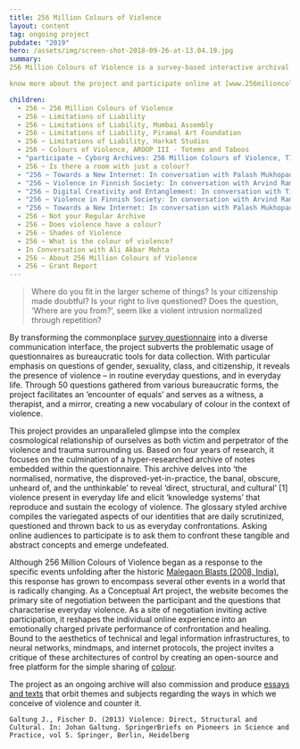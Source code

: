 ```yaml
---
title: 256 Million Colours of Violence
layout: content
tag: ongoing project
pubdate: "2019"
hero: /assets/img/screen-shot-2018-09-26-at-13.04.19.jpg
summary:
256 Million Colours of Violence is a survey-based interactive archival research project, inviting online and onsite audiences to participate in a survey-based research to actively co-create the website’s archive of colours that represent ‘violence’.

know more about the project and participate online at [www.256milioncoloursofviolence.com](http://www.256millioncoloursofviolence.com/)

children:
  - 256 ~ 256 Million Colours of Violence
  - 256 ~ Limitations of Liability
  - 256 ~ Limitations of Liability, Mumbai Assembly
  - 256 ~ Limitations of Liability, Piramal Art Foundation
  - 256 ~ Limitations of Liability, Harkat Studios
  - 256 ~ Colours of Violence, AROOP III - Totems and Taboos
  - "participate ~ Cyborg Archives: 256 Million Colours of Violence, TIFA Workin Studios, Pune"
  - 256 ~ Is there a room with just a colour?
  - "256 ~ Towards a New Internet: In conversation with Palash Mukhopadhyay"
  - "256 ~ Violence in Finnish Society: In conversation with Arvind Ramachandran"
  - "256 ~ Digital Creativity and Entanglement: In conversation with Timo Tuhkanen"
  - "256 ~ Violence in Finnish Society: In conversation with Arvind Ramachandran"
  - "256 ~ Towards a New Internet: In conversation with Palash Mukhopadhyay "
  - 256 ~ Not your Regular Archive
  - 256 ~ Does violence have a colour?
  - 256 ~ Shades of Violence
  - 256 ~ What is the colour of violence?
  - In Conversation with Ali Akbar Mehta
  - 256 ~ About 256 Million Colours of Violence
  - 256 ~ Grant Report
---
```

> Where do you fit in the larger scheme of things? Is your citizenship made doubtful? Is your right to live questioned? Does the question, ‘Where are you from?’, seem like a violent intrusion normalized through repetition?

By transforming the commonplace [survey questionnaire](http://www.256millioncoloursofviolence.com/participate) into a diverse communication interface, the project subverts the problematic usage of questionnaires as bureaucratic tools for data collection. With particular emphasis on questions of gender, sexuality, class, and citizenship, it reveals the presence of violence – in routine everyday questions, and in everyday life. Through 50 questions gathered from various bureaucratic forms, the project facilitates an ‘encounter of equals’ and serves as a witness, a therapist, and a mirror, creating a new vocabulary of colour in the context of violence.

This project provides an unparalleled glimpse into the complex cosmological relationship of ourselves as both victim and perpetrator of the violence and trauma surrounding us. Based on four years of research, it focuses on the culmination of a hyper-researched archive of notes embedded within the questionnaire. This archive delves into ‘the normalised, normative, the disproved-yet-in-practice, the banal, obscure, unheard of, and the unthinkable’ to reveal ‘direct, structural, and cultural’ [1] violence present in everyday life and elicit ‘knowledge systems’ that reproduce and sustain the ecology of violence. The glossary styled archive compiles the variegated aspects of our identities that are daily scrutinized, questioned and thrown back to us as everyday confrontations. Asking online audiences to participate is to ask them to confront these tangible and abstract concepts and emerge undefeated.

Although 256 Million Colours of Violence began as a response to the specific events unfolding after the historic [Malegaon Blasts (2008, India)](http://www.256millioncoloursofviolence.com/texts/historical-context), this response has grown to encompass several other events in a world that is radically changing. As a Conceptual Art project, the website becomes the primary site of negotiation between the participant and the questions that characterise everyday violence. As a site of negotiation inviting active participation, it reshapes the individual online experience into an emotionally charged private performance of confrontation and healing. Bound to the aesthetics of technical and legal information infrastructures, to neural networks, mindmaps, and internet protocols, the project invites a critique of these architectures of control by creating an open-source and free platform for the simple sharing of [colour](http://www.256millioncoloursofviolence.com/colours).

The project as an ongoing archive will also commission and produce [essays and texts](http://www.256millioncoloursofviolence.com/texts) that orbit themes and subjects regarding the ways in which we conceive of violence and counter it.

    Galtung J., Fischer D. (2013) Violence: Direct, Structural and Cultural. In: Johan Galtung. SpringerBriefs on Pioneers in Science and Practice, vol 5. Springer, Berlin, Heidelberg
